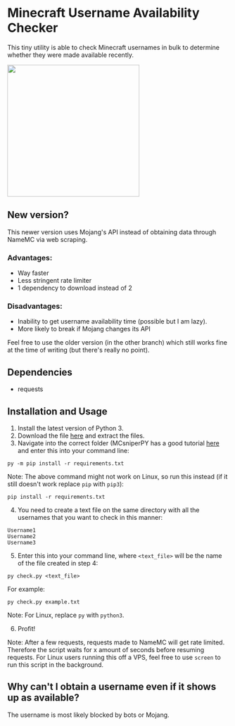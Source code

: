 # Minecraft Username Availability Checker
This tiny utility is able to check Minecraft usernames in bulk to determine whether they were made available recently.

<img src="https://media.giphy.com/media/WSdNo4sktc8AgQut4x/giphy.gif" width="300">

## New version?
This newer version uses Mojang's API instead of obtaining data through NameMC via web scraping.

### Advantages:
- Way faster
- Less stringent rate limiter
- 1 dependency to download instead of 2

### Disadvantages:
- Inability to get username availability time (possible but I am lazy).
- More likely to break if Mojang changes its API

Feel free to use the older version (in the other branch) which still works fine at the time of writing (but there's really no point).

## Dependencies
- requests
 
## Installation and Usage
1. Install the latest version of Python 3.
2. Download the file [here](https://github.com/etoh53/Minecraft-Name-Checker-Utility/archive/v2.zip) and extract the files.
3. Navigate into the correct folder (MCsniperPY has a good tutorial [here](https://github.com/MCsniperPY/MCsniperPY#installing-dependencies) and enter this into your command line:
```
py -m pip install -r requirements.txt
```
Note: The above command might not work on Linux, so run this instead (if it still doesn't work replace `pip` with `pip3`):
```
pip install -r requirements.txt
```
4. You need to create a text file on the same directory with all the usernames that you want to check in this manner:
```
Username1
Username2
Username3
```
5. Enter this into your command line, where `<text_file>` will be the name of the file created in step 4:
```
py check.py <text_file>
```
For example:
```
py check.py example.txt
```
Note: For Linux, replace `py` with `python3`.

6. Profit!

Note: After a few requests, requests made to NameMC will get rate limited. Therefore the script waits for x amount of seconds before resuming requests. For Linux users running this off a VPS, feel free to use `screen` to run this script in the background.

## Why can't I obtain a username even if it shows up as available?
The username is most likely blocked by bots or Mojang.
